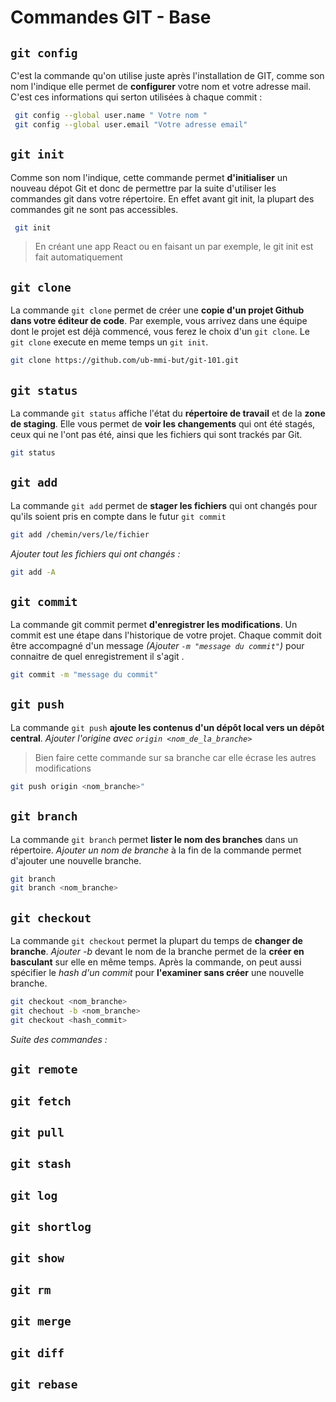 # Commandes GIT - Base


## `git config`

C'est la commande qu'on utilise juste après l'installation de GIT, comme son nom l'indique elle permet de **configurer** votre nom et votre adresse mail. C'est ces informations qui serton utilisées à chaque commit :

```bash
 git config --global user.name " Votre nom "
 git config --global user.email "Votre adresse email"
```


## `git init`

Comme son nom l'indique, cette commande permet **d'initialiser** un nouveau dépot Git et donc de permettre par la suite d'utiliser les commandes git dans votre répertoire. En effet avant git init, la plupart des commandes git ne sont pas accessibles.

```bash
 git init
```

> En créant une app React ou en faisant un par exemple, le git init est fait automatiquement

## `git clone`

La commande `git clone` permet de créer une **copie d'un projet Github dans votre éditeur de code**. Par exemple, vous arrivez dans une équipe dont le projet est déjà commencé, vous ferez le choix d'un `git clone`. Le `git clone` execute en meme temps un `git init`.

```bash
git clone https://github.com/ub-mmi-but/git-101.git
```

## `git status` 

La commande `git status` affiche l'état du **répertoire de travail** et de la **zone de staging**. Elle vous permet de **voir les changements** qui ont été stagés, ceux qui ne l'ont pas été, ainsi que les fichiers qui sont trackés par Git.

```bash
git status
```

## `git add` 

La commande `git add` permet de **stager les fichiers** qui ont changés pour qu'ils soient pris en compte dans le futur `git commit`

```bash
git add /chemin/vers/le/fichier
```
_Ajouter tout les fichiers qui ont changés :_
```bash
git add -A
```

## `git commit`

La commande git commit permet **d'enregistrer les modifications**. Un commit est une étape dans l'historique de votre projet. Chaque commit doit être accompagné d'un message _(Ajouter `-m "message du commit"`)_ pour connaitre de quel enregistrement il s'agit .

```bash
git commit -m "message du commit"
```


## `git push`

La commande `git push` **ajoute les contenus d'un dépôt local vers un dépôt central**. _Ajouter l'origine avec `origin <nom_de_la_branche>`_
> Bien faire cette commande sur sa branche car elle écrase les autres modifications

```bash
git push origin <nom_branche>"
```

## `git branch`

La commande `git branch` permet **lister le nom des branches** dans un répertoire. *Ajouter un nom de branche* à la fin de la commande permet d'ajouter une nouvelle branche.

```bash
git branch
git branch <nom_branche>
```

## `git checkout`

La commande `git checkout` permet la plupart du temps de **changer de branche**. *Ajouter -b* devant le nom de la branche permet de la **créer en basculant** sur elle en même temps. Après la commande, on peut aussi spécifier le *hash d'un commit* pour **l'examiner sans créer** une nouvelle branche.

```bash
git checkout <nom_branche>
git chechout -b <nom_branche>
git checkout <hash_commit>
```

_Suite des commandes :_

## `git remote`


## `git fetch`


## `git pull`


## `git stash`


## `git log`


## `git shortlog`


## `git show`


## `git rm`


## `git merge`





## `git diff`


## `git rebase`


